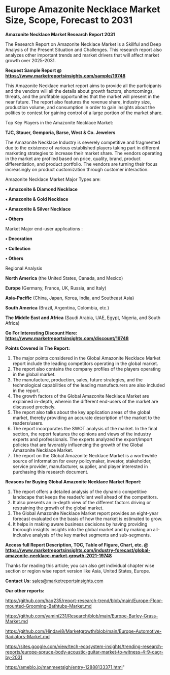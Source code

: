 # Europe Amazonite Necklace Market Size, Scope, Forecast to 2031

<strong>Amazonite Necklace Market Research Report 2031</strong>

The Research Report on Amazonite Necklace Market is a Skillful and Deep Analysis of the Present Situation and Challenges. This research report also analyzes other important trends and market drivers that will affect market growth over 2025-2031.

<strong>Request Sample Report @ <a href=https://www.marketreportsinsights.com/sample/19748>https://www.marketreportsinsights.com/sample/19748</a></strong>

This Amazonite Necklace market report aims to provide all the participants and the vendors will all the details about growth factors, shortcomings, threats, and the profitable opportunities that the market will present in the near future. The report also features the revenue share, industry size, production volume, and consumption in order to gain insights about the politics to contest for gaining control of a large portion of the market share.

Top Key Players in the Amazonite Necklace Market:

<strong>TJC, Stauer, Gemporia, Barse, West & Co. Jewelers</strong>

The Amazonite Necklace Industry is severely competitive and fragmented due to the existence of various established players taking part in different marketing strategies to increase their market share. The vendors operating in the market are profiled based on price, quality, brand, product differentiation, and product portfolio. The vendors are turning their focus increasingly on product customization through customer interaction.

Amazonite Necklace Market Major Types are:

<strong>• Amazonite & Diamond Necklace

• Amazonite & Gold Necklace

• Amazonite & Silver Necklace

• Others</strong>

Market Major end-user applications :

<strong>• Decoration

• Collection

• Others</strong>

Regional Analysis

</u><strong><b>North America</b></strong> (the United States, Canada, and Mexico)

<strong><b>Europe </b></strong>(Germany, France, UK, Russia, and Italy)

<strong><b>Asia-Pacific</b></strong> (China, Japan, Korea, India, and Southeast Asia)

<strong><b>South America</b></strong> (Brazil, Argentina, Colombia, etc.)

<strong><b>The Middle East and Africa</b></strong> (Saudi Arabia, UAE, Egypt, Nigeria, and South Africa)

<strong>Go For Interesting Discount Here: <a href=https://www.marketreportsinsights.com/discount/19748>https://www.marketreportsinsights.com/discount/19748</a></strong>

<strong>Points Covered in The Report:</strong>
<ol>
  <li>The major points considered in the Global Amazonite Necklace Market report include the leading competitors operating in the global market.</li>
  <li>The report also contains the company profiles of the players operating in the global market.</li>
  <li>The manufacture, production, sales, future strategies, and the technological capabilities of the leading manufacturers are also included in the report.</li>
  <li>The growth factors of the Global Amazonite Necklace Market are explained in-depth, wherein the different end-users of the market are discussed precisely.</li>
  <li>The report also talks about the key application areas of the global market, thereby providing an accurate description of the market to the readers/users.</li>
  <li>The report incorporates the SWOT analysis of the market. In the final section, the report features the opinions and views of the industry experts and professionals. The experts analyzed the export/import policies that are favorably influencing the growth of the Global Amazonite Necklace Market.</li>
  <li>The report on the Global Amazonite Necklace Market is a worthwhile source of information for every policymaker, investor, stakeholder, service provider, manufacturer, supplier, and player interested in purchasing this research document.</li>
</ol>
<strong>Reasons for Buying Global Amazonite Necklace Market Report:</strong>

<ol>
  <li>The report offers a detailed analysis of the dynamic competitive landscape that keeps the reader/client well ahead of the competitors.</li>
  <li>It also presents an in-depth view of the different factors driving or restraining the growth of the global market.</li>
  <li>The Global Amazonite Necklace Market report provides an eight-year forecast evaluated on the basis of how the market is estimated to grow.</li>
  <li>It helps in making aware business decisions by having providing thorough insights insights into the global market and by making an all-inclusive analysis of the key market segments and sub-segments.</li>
</ol>
<strong>Access full Report Description, TOC, Table of Figure, Chart, etc. @ <a href=https://www.marketreportsinsights.com/industry-forecast/global-amazonite-necklace-market-growth-2021-19748>https://www.marketreportsinsights.com/industry-forecast/global-amazonite-necklace-market-growth-2021-19748</a></strong>


Thanks for reading this article; you can also get individual chapter wise section or region wise report version like Asia, United States, Europe.

<strong>Contact Us:</strong>
sales@marketreportsinsights.com

<strong>Our other reports:</strong>

<a href=https://github.com/haq235/report-research-trend/blob/main/Europe-Floor-mounted-Grooming-Bathtubs-Market.md>https://github.com/haq235/report-research-trend/blob/main/Europe-Floor-mounted-Grooming-Bathtubs-Market.md</a>

<a href=https://github.com/yamini231/Research/blob/main/Europe-Barley-Grass-Market.md>https://github.com/yamini231/Research/blob/main/Europe-Barley-Grass-Market.md</a>

<a href=https://github.com/Hindavi8/Marketgrowth/blob/main/Europe-Automotive-Radiators-Market.md>https://github.com/Hindavi8/Marketgrowth/blob/main/Europe-Automotive-Radiators-Market.md</a>

<a href=https://sites.google.com/view/tech-ecosystem-insights/trending-research-reports/europe-spruce-body-acoustic-guitar-market-to-witness-4-9-cagr-by-2031>https://sites.google.com/view/tech-ecosystem-insights/trending-research-reports/europe-spruce-body-acoustic-guitar-market-to-witness-4-9-cagr-by-2031</a>

<a href=https://ameblo.jp/manmeetsigh/entry-12888133371.html>https://ameblo.jp/manmeetsigh/entry-12888133371.html</a>"
